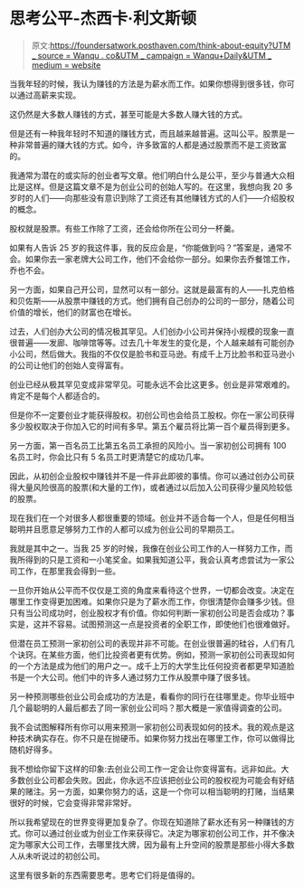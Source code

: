 # 思考公平-杰西卡·利文斯顿

> 原文:[https://foundersatwork.posthaven.com/think-about-equity?UTM _ source = Wanqu . co&UTM _ campaign = Wanqu+Daily&UTM _ medium = website](https://foundersatwork.posthaven.com/think-about-equity?utm_source=wanqu.co&utm_campaign=Wanqu+Daily&utm_medium=website)

当我年轻的时候，我认为赚钱的方法是为薪水而工作。如果你想得到很多钱，你可以通过高薪来实现。

这仍然是大多数人赚钱的方式，甚至可能是大多数人赚大钱的方式。

但是还有一种我年轻时不知道的赚钱方式，而且越来越普遍。这叫公平。股票是一种非常普遍的赚大钱的方式。如今，许多致富的人都是通过股票而不是工资致富的。

我通常为潜在的或实际的创业者写文章。他们明白什么是公平，至少与普通大众相比是这样。但是这篇文章不是为创业公司的创始人写的。在这里，我想向我 20 多岁时的人们——向那些没有意识到除了工资还有其他赚钱方式的人们——介绍股权的概念。

股权就是股票。有些工作除了工资，还会给你所在公司分一杯羹。

如果有人告诉 25 岁的我这件事，我的反应会是，“你能做到吗？”答案是，通常不会。如果你去一家老牌大公司工作，他们不会给你一部分。如果你去乔餐馆工作，乔也不会。

另一方面，如果自己开公司，显然可以有一部分。这就是最富有的人——扎克伯格和贝佐斯——从股票中赚钱的方式。他们拥有自己创办的公司的一部分，随着公司价值的增长，他们的财富也在增长。

过去，人们创办大公司的情况极其罕见。人们创办小公司并保持小规模的现象一直很普遍——发廊、咖啡馆等等。过去几十年发生的变化是，个人越来越有可能创办小公司，然后做大。我指的不仅仅是脸书和亚马逊。有成千上万比脸书和亚马逊小的公司让他们的创始人变得富有。

创业已经从极其罕见变成非常罕见。可能永远不会比这更多。创业是非常艰难的。肯定不是每个人都适合的。

但是你不一定要创业才能获得股权。初创公司也会给员工股权。你在一家公司获得多少股权取决于你加入它的时间有多早。第五个雇员将比第一百个雇员得到更多。

另一方面，第一百名员工比第五名员工承担的风险小。当一家初创公司拥有 100 名员工时，你会比只有 5 名员工时更清楚它的成功几率。

因此，从初创企业股权中赚钱并不是一件非此即彼的事情。你可以通过创办公司获得大量风险很高的股票(和大量的工作)，或者通过以后加入公司获得少量风险较低的股票。

现在我们在一个对很多人都很重要的领域。创业并不适合每一个人，但是任何相当聪明并且愿意足够努力工作的人都可以成为创业公司的早期员工。

我就是其中之一。当我 25 岁的时候，我像在创业公司工作的人一样努力工作，而我所得到的只是工资和一小笔奖金。如果我知道公平，我会认真考虑尝试为一家公司工作，在那里我会得到一些。

一旦你开始从公平而不仅仅是工资的角度来看待这个世界，一切都会改变。决定在哪里工作变得更加困难。如果你只是为了薪水而工作，你很清楚你会赚多少钱。但只有当公司成功时，创业股权才有价值。你如何判断一家初创公司是否会成功？事实是，这并不容易。试图预测这一点是投资者的全职工作，即使他们也很难做好。

但潜在员工预测一家初创公司的表现并非不可能。在创业很普遍的硅谷，人们有几个诀窍。在某些方面，他们比投资者更有优势。例如，预测一家初创公司表现如何的一个方法是成为他们的用户之一。成千上万的大学生比任何投资者都更早知道脸书是一个大公司。他们中的许多人通过努力工作从股票中赚了很多钱。

另一种预测哪些创业公司会成功的方法是，看看你的同行在往哪里走。你毕业班中几个最聪明的人最后都去了同一家创业公司吗？那大概是一家值得调查的公司。

我不会试图解释所有你可以用来预测一家初创公司表现如何的技术。我的观点是这种技术确实存在。你不只是在抛硬币。如果你努力找出在哪里工作，你可以做得比随机好得多。

我不想给你留下这样的印象:去创业公司工作一定会让你变得富有。远非如此。大多数创业公司都会失败。因此，你永远不应该把创业公司的股权视为可能会有好结果的赌注。另一方面，如果你努力的话，这是一个你可以相当聪明的打赌，当结果很好的时候，它会变得非常非常好。

所以我希望现在的世界变得更加复杂了。你现在知道除了薪水还有另一种赚钱的方式。你可以通过创业或为创业工作来获得它。决定为哪家初创公司工作，并不像决定为哪家大公司工作，去哪里找大牌，因为最有上升空间的股票是那些小得大多数人从未听说过的初创公司。

这里有很多新的东西需要思考。思考它们将是值得的。